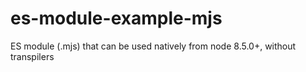 # es-module-example-mjs
ES module (.mjs) that can be used natively from node 8.5.0+, without transpilers
